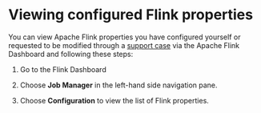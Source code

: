 # Viewing configured Flink properties<a name="viewing-modifiable-settings"></a>

You can view Apache Flink properties you have configured yourself or requested to be modified through a [support case](https://support.console.aws.amazon.com/support/home#/) via the Apache Flink Dashboard and following these steps:

1. Go to the Flink Dashboard

1. Choose **Job Manager** in the left\-hand side navigation pane\.

1. Choose **Configuration** to view the list of Flink properties\.